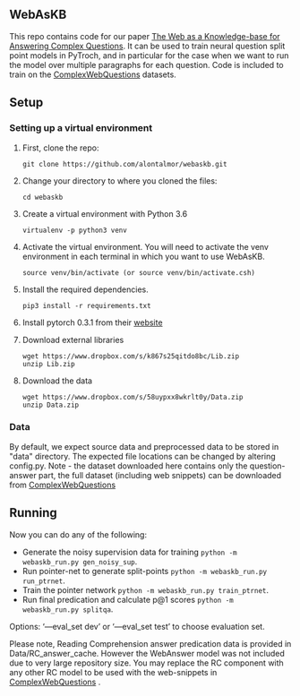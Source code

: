 ## WebAsKB
This repo contains code for our paper [The Web as a Knowledge-base for Answering Complex Questions](https://arxiv.org/abs/1803.06643).
It can be used to train neural question split point models in PyTroch, 
and in particular for the case when we want to run the model over multiple paragraphs for 
each question. Code is included to train on the [ComplexWebQuestions](http://nlp.cs.tau.ac.il/compwebq) datasets.


## Setup

### Setting up a virtual environment

1.  First, clone the repo:

    ```
    git clone https://github.com/alontalmor/webaskb.git
    ```

2.  Change your directory to where you cloned the files:

    ```
    cd webaskb
    ```

3.  Create a virtual environment with Python 3.6

    ```
    virtualenv -p python3 venv
    ```

4.  Activate the virtual environment. You will need to activate the venv environment in each terminal in which you want to use WebAsKB.

    ```
    source venv/bin/activate (or source venv/bin/activate.csh)
    ```
5.  Install the required dependencies.

    ```
    pip3 install -r requirements.txt
    ```
6.  Install pytorch 0.3.1 from their [website](http://pytorch.org/)

7.  Download external libraries

    ```
    wget https://www.dropbox.com/s/k867s25qitdo8bc/Lib.zip
    unzip Lib.zip
    ```

7.  Download the data

    ```
    wget https://www.dropbox.com/s/58uypxx8wkrlt0y/Data.zip
    unzip Data.zip
    ```



### Data

By default, we expect source data and preprocessed data to be stored in "data" directory.
The expected file locations can be changed by altering config.py.
Note - the dataset downloaded here contains only the question-answer part, the full dataset (including web snippets) 
can be downloaded from [ComplexWebQuestions](http://nlp.cs.tau.ac.il/compwebq)



## Running 

Now you can do any of the following:

* Generate the noisy supervision data for training `python -m webaskb_run.py gen_noisy_sup`.
* Run pointer-net to generate split-points `python -m webaskb_run.py run_ptrnet`.
* Train the pointer network `python -m webaskb_run.py train_ptrnet`.
* Run final predication and calculate p@1 scores `python -m webaskb_run.py splitqa`. 

Options: ‘—eval_set dev’ or ‘—eval_set test’ to choose evaluation set.

Please note, Reading Comprehension answer predication data is provided in Data/RC_answer_cache. However the WebAnswer model was not included 
due to very large repository size. 
You may replace the RC component with any other RC model to be used with the web-snippets in [ComplexWebQuestions](http://nlp.cs.tau.ac.il/compwebq)
.



